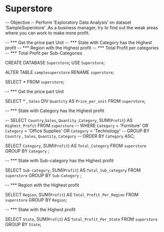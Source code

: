 # Superstore

-- Objective :- Perform ‘Exploratory Data Analysis’ on dataset ‘SampleSuperstore’ .As a business manager, try to find out the weak areas where you can work to make more profit.

-- *** Get the price part Unit
-- *** State with Category has the Highest profit
-- *** Region with the Highest profit
-- *** Total Profit per categories
-- *** Total Profit per Sub-Categories 




CREATE DATABASE `Superstore`;
USE `Superstore`;

ALTER TABLE `samplesuperstore`
RENAME `superstore`;

SELECT * FROM `superstore`;

-- *** Get the price part Unit

SELECT * , `Sales` DIV `Quantity` AS `Price_per_unit` FROM `superstore`;

-- *** State with Category has the Highest profit

-- SELECT `Country`,`Sales`, `Quantity` ,`Category`, SUM(`Profit`) AS `Highest_Profit` FROM `superstore`
-- WHERE `Category` = 'Furniture' OR `Category` = 'Office Supplies' OR `Category` = 'Technology'
-- GROUP BY `Country` , `Sales`, `Quantity`, `Category`
-- ORDER BY `Category` ASC;


SELECT `Category`, SUM(`Profit`) AS `Total_Category` FROM `superstore`
GROUP BY `Category` ;

-- *** State with Sub-category has the Highest profit

SELECT `Sub-category`, SUM(`Profit`) AS `Total_Sub_category` FROM `superstore`
GROUP BY `Sub-Category` ;


-- *** Region with the Highest profit

SELECT `Region`, SUM(`Profit`) AS `Total_Profit_Per_Region` FROM `superstore`
GROUP BY `Region`;

-- *** State with the Highest profit

SELECT `State`, SUM(`Profit`) AS `Total_Profit_Per_State` FROM `superstore`
GROUP BY `State`;

